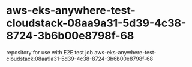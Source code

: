 # aws-eks-anywhere-test-cloudstack-08aa9a31-5d39-4c38-8724-3b6b00e8798f-68
repository for use with E2E test job aws-eks-anywhere-test-cloudstack:08aa9a31-5d39-4c38-8724-3b6b00e8798f-68
